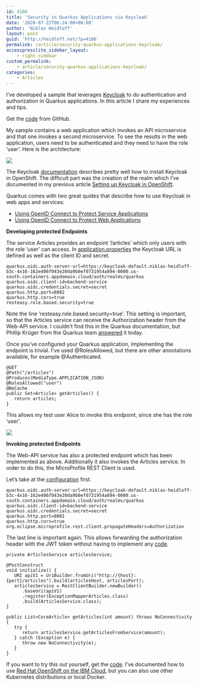 ```yaml
---
id: 4106
title: 'Security in Quarkus Applications via Keycloak'
date: '2020-07-22T06:24:00+00:00'
author: 'Niklas Heidloff'
layout: post
guid: 'http://heidloff.net/?p=4106'
permalink: /article/security-quarkus-applications-keycloak/
accesspresslite_sidebar_layout:
    - right-sidebar
custom_permalink:
    - article/security-quarkus-applications-keycloak/
categories:
    - Articles
---
```


I’ve developed a sample that leverages [Keycloak](https://www.keycloak.org/) to do authentication and authorization in Quarkus applications. In this article I share my experiences and tips.

Get the [code](https://github.com/IBM/cloud-native-starter/tree/master/security) from GitHub.

My sample contains a web application which invokes an API microservice and that one invokes a second microservice. To see the results in the web application, users need to be authenticated and they need to have the role ‘user’. Here is the architecture:

![](../../wp-content/uploads/2020/07/keycloak-diagram.png)

The Keycloak [documentation](https://www.keycloak.org/getting-started/getting-started-operator-openshift) describes pretty well how to install Keycloak in OpenShift. The difficult part was the creation of the realm which I’ve documented in my previous article [Setting up Keycloak in OpenShift](http://heidloff.net/article/setting-up-keycloak-openshift/).

Quarkus comes with two great quides that describe how to use Keycloak in web apps and services:

- [Using OpenID Connect to Protect Service Applications](https://quarkus.io/guides/security-openid-connect)
- [Using OpenID Connect to Protect Web Applications](https://quarkus.io/guides/security-openid-connect-web-authentication)

**Developing protected Endpoints**

The service Articles provides an endpoint ‘/articles’ which only users with the role ‘user’ can access. In [application.properties](https://github.com/IBM/cloud-native-starter/blob/d30b084eeddcebf793037bea07244fe20917caa3/security/articles-secure/src/main/resources/application.properties) the Keycloak URL is defined as well as the client ID and secret.

```
quarkus.oidc.auth-server-url=https://keycloak-default.niklas-heidloff-b3c-4x16-162e406f043e20da9b0ef0731954a894-0000.us-south.containers.appdomain.cloud/auth/realms/quarkus
quarkus.oidc.client-id=backend-service
quarkus.oidc.credentials.secret=secret
quarkus.http.port=8082
quarkus.http.cors=true
resteasy.role.based.security=true
```

Note the line ‘resteasy.role.based.security=true’. This setting is important, so that the Articles service can receive the Authorization header from the Web-API service. I couldn’t find this in the Quarkus documentation, but Phillip Krüger from the Quarkus team [answered](https://stackoverflow.com/questions/62691824/how-can-the-authorization-header-be-propagated-in-quarkus-apps-with-the-micropro/63012595#63012595) it today.

Once you’ve configured your Quarkus application, implementing the endpoint is trivial. I’ve used @RolesAllowed, but there are other annotations available, for example @Authenticated.

```
@GET
@Path("/articles")
@Produces(MediaType.APPLICATION_JSON)
@RolesAllowed("user")
@NoCache
public Set<Article> getArticles() {  
   return articles;
}
```

This allows my test user Alice to invoke this endpoint, since she has the role ‘user’.

![](../../wp-content/uploads/2020/07/keycloak-user.png)

**Invoking protected Endpoints**

The Web-API service has also a protected endpoint which has been implemented as above. Additionally it also invokes the Articles service. In order to do this, the MicroProfile REST Client is used.

Let’s take at the [configuration](https://github.com/IBM/cloud-native-starter/blob/d30b084eeddcebf793037bea07244fe20917caa3/security/web-api-secure/src/main/resources/application.properties) first.

```
quarkus.oidc.auth-server-url=https://keycloak-default.niklas-heidloff-b3c-4x16-162e406f043e20da9b0ef0731954a894-0000.us-south.containers.appdomain.cloud/auth/realms/quarkus
quarkus.oidc.client-id=backend-service
quarkus.oidc.credentials.secret=secret
quarkus.http.port=8081
quarkus.http.cors=true
org.eclipse.microprofile.rest.client.propagateHeaders=Authorization
```

The last line is important again. This allows forwarding the authorization header with the JWT token without having to implement any [code](https://github.com/IBM/cloud-native-starter/blob/d30b084eeddcebf793037bea07244fe20917caa3/security/web-api-secure/src/main/java/com/ibm/webapi/ArticlesDataAccess.java).

```
private ArticlesService articlesService;

@PostConstruct
void initialize() {
   URI apiV1 = UriBuilder.fromUri("http://{host}:{port}/articles").build(articlesHost, articlesPort);     
   articlesService = RestClientBuilder.newBuilder()
      .baseUri(apiV1)
      .register(ExceptionMapperArticles.class)
      .build(ArticlesService.class);        
}

public List<CoreArticle> getArticles(int amount) throws NoConnectivity {
   try {
      return articlesService.getArticlesFromService(amount);
   } catch (Exception e) {
      throw new NoConnectivity(e);
   }
}
```

If you want to try this out yourself, get the [code](https://github.com/IBM/cloud-native-starter/tree/master/security). I’ve documented how to use [Red Hat OpenShift on the IBM Cloud](https://www.ibm.com/cloud/openshift), but you can also use other Kubernetes distributions or local Docker.